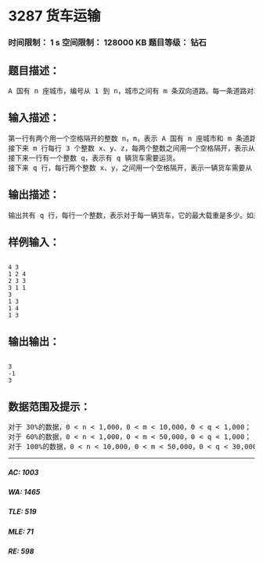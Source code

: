 # 3287 货车运输   
### 时间限制： 1 s     空间限制： 128000 KB     题目等级： 钻石  
## 题目描述：  

<pre>
A 国有 n 座城市，编号从 1 到 n，城市之间有 m 条双向道路。每一条道路对车辆都有重量限制，简称限重。现在有 q 辆货车在运输货物，司机们想知道每辆车在不超过车辆限重的情况下，最多能运多重的货物。
</pre>
  
  
## 输入描述：  

<pre>
第一行有两个用一个空格隔开的整数 n，m，表示 A 国有 n 座城市和 m 条道路。  
接下来 m 行每行 3 个整数 x、y、z，每两个整数之间用一个空格隔开，表示从 x 号城市到 y 号城市有一条限重为 z 的道路。注意：x 不等于 y，两座城市之间可能有多条道路。  
接下来一行有一个整数 q，表示有 q 辆货车需要运货。  
接下来 q 行，每行两个整数 x、y，之间用一个空格隔开，表示一辆货车需要从 x 城市运输货物到 y 城市，注意：x 不等于 y。
</pre>
  
  
## 输出描述：  

<pre>
输出共有 q 行，每行一个整数，表示对于每一辆货车，它的最大载重是多少。如果货车不能到达目的地，输出-1。
</pre>
  
  
## 样例输入：  

<pre><code>
4 3   
1 2 4   
2 3 3   
3 1 1   
3  
1 3   
1 4   
1 3
</code></pre>
  
  
## 输出输出：  

<pre><code>
3  
-1  
3
</code></pre>
  
  
## 数据范围及提示：  

<pre>
对于 30%的数据，0 < n < 1,000，0 < m < 10,000，0 < q < 1,000；   
对于 60%的数据，0 < n < 1,000，0 < m < 50,000，0 < q < 1,000；   
对于 100%的数据，0 < n < 10,000，0 < m < 50,000，0 < q < 30,000，0 ≤ z ≤ 100,000。
</pre>
  
  
***  

##### AC: 1003  
##### WA: 1465  
##### TLE: 519  
##### MLE: 71  
##### RE: 598  
